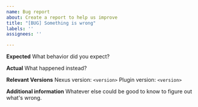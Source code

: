 ```yaml
---
name: Bug report
about: Create a report to help us improve
title: "[BUG] Something is wrong"
labels: ''
assignees: ''

---
```


**Expected**
What behavior did you expect?

**Actual**
What happened instead?

**Relevant Versions**
Nexus version: `<version>`
Plugin version: `<version>`

**Additional information**
Whatever else could be good to know to figure out what's wrong.
